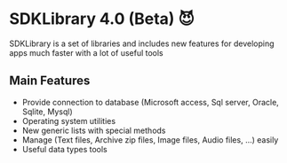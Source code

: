 # SDKLibrary 4.0 (Beta) :smiling_imp:
SDKLibrary is a set of libraries and includes new features for developing apps much faster with a lot of useful tools


## Main Features

* Provide connection to database (Microsoft access, Sql server, Oracle, Sqlite, Mysql)
* Operating system utilities
* New generic lists with special methods 
* Manage (Text files, Archive zip files, Image files, Audio files, ...) easily
* Useful data types tools
